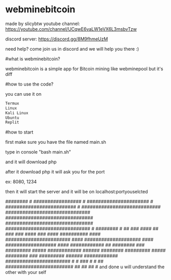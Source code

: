 # webminebitcoin 

made by slicybtw
youtube channel: https://youtube.com/channel/UCqwE6vaLW1eVX6L3msbvTzw

discord server: https://discord.gg/8M9fhmeUzM

need help? come join us in discord and we will help you there :)


#what is webminebitcoin?

webminebitcoin is a simple app for Bitcoin mining like webminepool but it's diff

#how to use the code?

you can use it on 

```js
Termux
Linux 
Kali Linux
Ubuntu 
Replit
```

#how to start 

first make sure you have the file named main.sh

type in console "bash main.sh"

and it will download php 

after it download php it will ask you for the port 

ex: 8080, 1234

then it will start the server and it will be on localhost:portyouselcted

########                  #
                      #################            #
                   ######################         #
                  #########################      #
                ############################
               ##############################
               ###############################
              ###############################
              ##############################
                              #    ########   #
                 ##        ###        ####   ##
                                      ###   ###
                                    ####   ###
               ####          ##########   ####
               #######################   ####
                 ####################   ####
                  ##################  ####
                    ############      ##
                       ########        ###
                      #########        #####
                    ############      ######
                   ########      #########
                     #####       ########
                       ###       #########
                      ######    ############
                     #######################
                     #   #   ###  #   #   ##
                     ########################
                      ##     ##   ##     #
and done u will understand the other with your self
